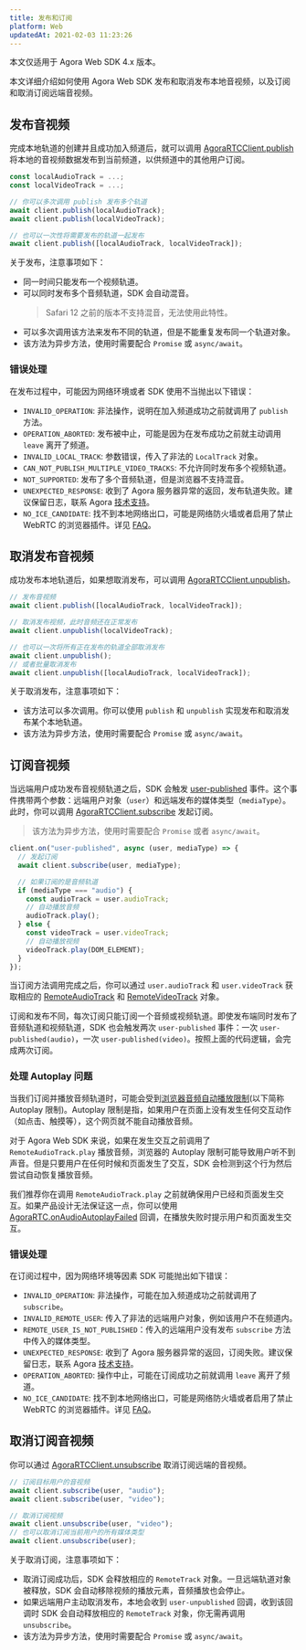 ```yaml
---
title: 发布和订阅
platform: Web
updatedAt: 2021-02-03 11:23:26
---
```

<div class="alert note">本文仅适用于 Agora Web SDK 4.x 版本。</div>

本文详细介绍如何使用 Agora Web SDK 发布和取消发布本地音视频，以及订阅和取消订阅远端音视频。

## 发布音视频

完成本地轨道的创建并且成功加入频道后，就可以调用 [AgoraRTCClient.publish](./API%20Reference/web/v4.2.1/interfaces/iagorartcclient.html#publish) 将本地的音视频数据发布到当前频道，以供频道中的其他用户订阅。

```js
const localAudioTrack = ...;
const localVideoTrack = ...;

// 你可以多次调用 publish 发布多个轨道
await client.publish(localAudioTrack);
await client.publish(localVideoTrack);

// 也可以一次性将需要发布的轨道一起发布
await client.publish([localAudioTrack, localVideoTrack]);
```

关于发布，注意事项如下：

- 同一时间只能发布一个视频轨道。
- 可以同时发布多个音频轨道，SDK 会自动混音。
  > Safari 12 之前的版本不支持混音，无法使用此特性。
- 可以多次调用该方法来发布不同的轨道，但是不能重复发布同一个轨道对象。
- 该方法为异步方法，使用时需要配合 `Promise` 或 `async/await`。

### 错误处理

在发布过程中，可能因为网络环境或者 SDK 使用不当抛出以下错误：

- `INVALID_OPERATION`: 非法操作，说明在加入频道成功之前就调用了 `publish` 方法。
- `OPERATION_ABORTED`: 发布被中止，可能是因为在发布成功之前就主动调用 `leave` 离开了频道。
- `INVALID_LOCAL_TRACK`: 参数错误，传入了非法的 `LocalTrack` 对象。
- `CAN_NOT_PUBLISH_MULTIPLE_VIDEO_TRACKS`: 不允许同时发布多个视频轨道。
- `NOT_SUPPORTED`: 发布了多个音频轨道，但是浏览器不支持混音。
- `UNEXPECTED_RESPONSE`: 收到了 Agora 服务器异常的返回，发布轨道失败。建议保留日志，联系 Agora [技术支持](https://agora-ticket.agora.io/)。
- `NO_ICE_CANDIDATE`: 找不到本地网络出口，可能是网络防火墙或者启用了禁止 WebRTC 的浏览器插件。详见 [FAQ](https://docs.agora.io/cn/faq/console_error_web#none-ice-candidate-not-alloweda-namecandidatea)。

## 取消发布音视频

成功发布本地轨道后，如果想取消发布，可以调用 [AgoraRTCClient.unpublish](./API%20Reference/web/v4.2.1/interfaces/iagorartcclient.html#unpublish)。

```js
// 发布音视频
await client.publish([localAudioTrack, localVideoTrack]);

// 取消发布视频，此时音频还在正常发布
await client.unpublish(localVideoTrack);

// 也可以一次将所有正在发布的轨道全部取消发布
await client.unpublish();
// 或者批量取消发布
await client.unpublish([localAudioTrack, localVideoTrack]);
```

关于取消发布，注意事项如下：

- 该方法可以多次调用。你可以使用 `publish` 和 `unpublish` 实现发布和取消发布某个本地轨道。
- 该方法为异步方法，使用时需要配合 `Promise` 或 `async/await`。

## 订阅音视频

当远端用户成功发布音视频轨道之后，SDK 会触发 [user-published](./API%20Reference/web/v4.2.1/interfaces/iagorartcclient.html#event_user_published) 事件。这个事件携带两个参数：远端用户对象（`user`）和远端发布的媒体类型（`mediaType`）。此时，你可以调用 [AgoraRTCClient.subscribe](./API%20Reference/web/v4.2.1/interfaces/iagorartcclient.html#subscribe) 发起订阅。

> 该方法为异步方法，使用时需要配合 `Promise` 或者 `async/await`。

```js
client.on("user-published", async (user, mediaType) => {
  // 发起订阅
  await client.subscribe(user, mediaType);

  // 如果订阅的是音频轨道
  if (mediaType === "audio") {
    const audioTrack = user.audioTrack;
    // 自动播放音频
    audioTrack.play();
  } else {
    const videoTrack = user.videoTrack;
    // 自动播放视频
    videoTrack.play(DOM_ELEMENT);
  }
});
```

当订阅方法调用完成之后，你可以通过 `user.audioTrack` 和 `user.videoTrack` 获取相应的 [RemoteAudioTrack](./API%20Reference/web/v4.2.1/interfaces/iremoteaudiotrack.html) 和 [RemoteVideoTrack](./API%20Reference/web/v4.2.1/interfaces/iremotevideotrack.html) 对象。

订阅和发布不同，每次订阅只能订阅一个音频或视频轨道。即使发布端同时发布了音频轨道和视频轨道，SDK 也会触发两次 `user-published` 事件：一次 `user-published(audio)`，一次 `user-published(video)`。按照上面的代码逻辑，会完成两次订阅。

### 处理 Autoplay 问题

当我们订阅并播放音频轨道时，可能会受到[浏览器音频自动播放限制](https://developer.mozilla.org/en-US/docs/Web/Media/Autoplay_guide#Autoplay_and_autoplay_blocking)(以下简称 Autoplay 限制)。Autoplay 限制是指，如果用户在页面上没有发生任何交互动作（如点击、触摸等），这个网页就不能自动播放音频。

对于 Agora Web SDK 来说，如果在发生交互之前调用了 `RemoteAudioTrack.play` 播放音频，浏览器的 Autoplay 限制可能导致用户听不到声音。但是只要用户在任何时候和页面发生了交互，SDK 会检测到这个行为然后尝试自动恢复播放音频。

我们推荐你在调用 `RemoteAudioTrack.play` 之前就确保用户已经和页面发生交互。如果产品设计无法保证这一点，你可以使用 [AgoraRTC.onAudioAutoplayFailed](./API%20Reference/web/v4.2.1/interfaces/iagorartc.html#onaudioautoplayfailed) 回调，在播放失败时提示用户和页面发生交互。

### 错误处理

在订阅过程中，因为网络环境等因素 SDK 可能抛出如下错误：

- `INVALID_OPERATION`: 非法操作，可能在加入频道成功之前就调用了 `subscribe`。
- `INVALID_REMOTE_USER`: 传入了非法的远端用户对象，例如该用户不在频道内。
- `REMOTE_USER_IS_NOT_PUBLISHED`：传入的远端用户没有发布 `subscribe` 方法中传入的媒体类型。
- `UNEXPECTED_RESPONSE`: 收到了 Agora 服务器异常的返回，订阅失败。建议保留日志，联系 Agora [技术支持](https://agora-ticket.agora.io/)。
- `OPERATION_ABORTED`: 操作中止，可能在订阅成功之前就调用 `leave` 离开了频道。
- `NO_ICE_CANDIDATE`: 找不到本地网络出口，可能是网络防火墙或者启用了禁止 WebRTC 的浏览器插件。详见 [FAQ](https://docs.agora.io/cn/faq/console_error_web#none-ice-candidate-not-alloweda-namecandidatea)。

## 取消订阅音视频

你可以通过 [AgoraRTCClient.unsubscribe](./API%20Reference/web/v4.2.1/interfaces/iagorartcclient.html#unsubscribe) 取消订阅远端的音视频。

```js
// 订阅目标用户的音视频
await client.subscribe(user, "audio");
await client.subscribe(user, "video");

// 取消订阅视频
await client.unsubscribe(user, "video");
// 也可以取消订阅当前用户的所有媒体类型
await client.unsubscribe(user);
```

关于取消订阅，注意事项如下：

- 取消订阅成功后，SDK 会释放相应的 `RemoteTrack` 对象。一旦远端轨道对象被释放，SDK 会自动移除视频的播放元素，音频播放也会停止。
- 如果远端用户主动取消发布，本地会收到 `user-unpublished` 回调，收到该回调时 SDK 会自动释放相应的 `RemoteTrack` 对象，你无需再调用 `unsubscribe`。
- 该方法为异步方法，使用时需要配合 `Promise` 或 `async/await`。